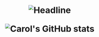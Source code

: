 ### 
<h1 align="center">
  <div align=center>
    <img
      src="https://readme-typing-svg.herokuapp.com?color=F79FB3&size=32&center=true&vCenter=true&width=600&height=50&lines=Oii,+eu+sou+a+Carol!+💟%F0%9F%91%8B;"
      alt="Headline" />




<div align=center>

  ![Carol's GitHub stats](https://github-readme-stats.vercel.app/api?username=carolinwq&show_icons=true&theme=dracula)



 </div>
</a>
<br>
<br>

